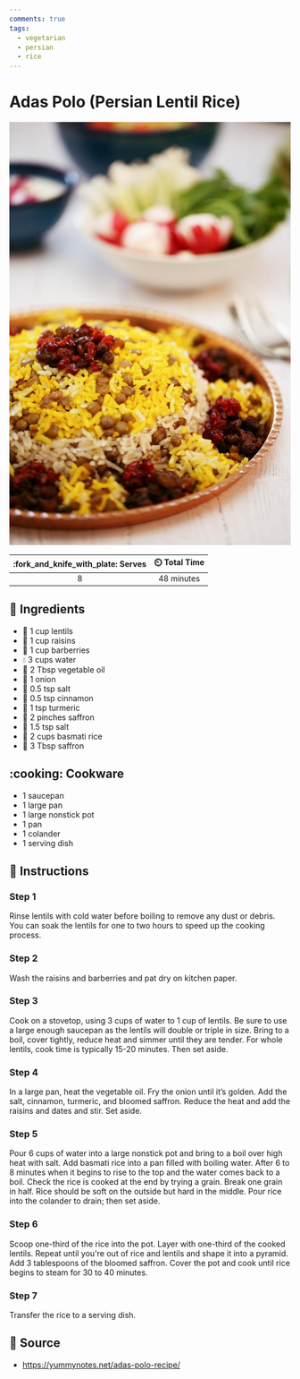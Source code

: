 ```yaml
---
comments: true
tags:
  - vegetarian
  - persian
  - rice
---
```

# Adas Polo (Persian Lentil Rice)

![Adas Polo (Persian Lentil Rice)](../assets/images/adas-polo-(persian-lentil-rice).jpg)

| :fork_and_knife_with_plate: Serves | :timer_clock: Total Time |
|:----------------------------------:|:-----------------------: |
| 8 | 48 minutes |

## :salt: Ingredients

- :curry: 1 cup lentils
- :grapes: 1 cup raisins
- :strawberry: 1 cup barberries
- :droplet: 3 cups water
- :carrot: 2 Tbsp vegetable oil
- :onion: 1 onion
- :salt: 0.5 tsp salt
- :custard: 0.5 tsp cinnamon
- :curry: 1 tsp turmeric
- :tulip: 2 pinches saffron
- :salt: 1.5 tsp salt
- :rice: 2 cups basmati rice
- :tulip: 3 Tbsp saffron

## :cooking: Cookware

- 1 saucepan
- 1 large pan
- 1 large nonstick pot
- 1 pan
- 1 colander
- 1 serving dish

## :pencil: Instructions

### Step 1

Rinse lentils with cold water before boiling to remove any dust or debris. You can soak the lentils for one to two hours
to speed up the cooking process.

### Step 2

Wash the raisins and barberries and pat dry on kitchen paper.

### Step 3

Cook on a stovetop, using 3 cups of water to 1 cup of lentils. Be sure to use a large enough saucepan as the lentils
will double or triple in size. Bring to a boil, cover tightly, reduce heat and simmer until they are tender. For whole
lentils, cook time is typically 15-20 minutes. Then set aside.

### Step 4

In a large pan, heat the vegetable oil. Fry the onion until it’s golden. Add the salt, cinnamon, turmeric, and bloomed
saffron. Reduce the heat and add the raisins and dates and stir. Set aside.

### Step 5

Pour 6 cups of water into a large nonstick pot and bring to a boil over high heat with salt. Add basmati rice into a pan
filled with boiling water. After 6 to 8 minutes when it begins to rise to the top and the water comes back to a boil.
Check the rice is cooked at the end by trying a grain. Break one grain in half. Rice should be soft on the outside but
hard in the middle. Pour rice into the colander to drain; then set aside.

### Step 6

Scoop one-third of the rice into the pot. Layer with one-third of the cooked lentils. Repeat until you're out of rice
and lentils and shape it into a pyramid. Add 3 tablespoons of the bloomed saffron. Cover the pot and cook until rice
begins to steam for 30 to 40 minutes.

### Step 7

Transfer the rice to a serving dish.

## :link: Source

- <https://yummynotes.net/adas-polo-recipe/>
